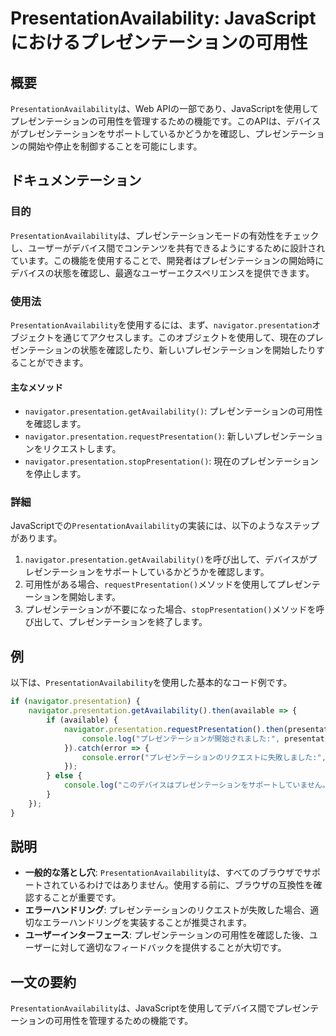 <!--
Meta Description: # PresentationAvailability: JavaScriptにおけるプレゼンテーションの可用性 ## 概要 `PresentationAvailability`は、Web APIの一部であり、JavaScriptを使用してプレゼンテーションの可用性を管理するための機能です。このAPI...
Meta Keywords: presentation, presentationavailability, navigator, getavailability, requestpresentation
-->

# PresentationAvailability: JavaScriptにおけるプレゼンテーションの可用性

## 概要
`PresentationAvailability`は、Web APIの一部であり、JavaScriptを使用してプレゼンテーションの可用性を管理するための機能です。このAPIは、デバイスがプレゼンテーションをサポートしているかどうかを確認し、プレゼンテーションの開始や停止を制御することを可能にします。

## ドキュメンテーション
### 目的
`PresentationAvailability`は、プレゼンテーションモードの有効性をチェックし、ユーザーがデバイス間でコンテンツを共有できるようにするために設計されています。この機能を使用することで、開発者はプレゼンテーションの開始時にデバイスの状態を確認し、最適なユーザーエクスペリエンスを提供できます。

### 使用法
`PresentationAvailability`を使用するには、まず、`navigator.presentation`オブジェクトを通じてアクセスします。このオブジェクトを使用して、現在のプレゼンテーションの状態を確認したり、新しいプレゼンテーションを開始したりすることができます。

#### 主なメソッド
- `navigator.presentation.getAvailability()`: プレゼンテーションの可用性を確認します。
- `navigator.presentation.requestPresentation()`: 新しいプレゼンテーションをリクエストします。
- `navigator.presentation.stopPresentation()`: 現在のプレゼンテーションを停止します。

### 詳細
JavaScriptでの`PresentationAvailability`の実装には、以下のようなステップがあります。
1. `navigator.presentation.getAvailability()`を呼び出して、デバイスがプレゼンテーションをサポートしているかどうかを確認します。
2. 可用性がある場合、`requestPresentation()`メソッドを使用してプレゼンテーションを開始します。
3. プレゼンテーションが不要になった場合、`stopPresentation()`メソッドを呼び出して、プレゼンテーションを終了します。

## 例
以下は、`PresentationAvailability`を使用した基本的なコード例です。

```javascript
if (navigator.presentation) {
    navigator.presentation.getAvailability().then(available => {
        if (available) {
            navigator.presentation.requestPresentation().then(presentation => {
                console.log("プレゼンテーションが開始されました:", presentation);
            }).catch(error => {
                console.error("プレゼンテーションのリクエストに失敗しました:", error);
            });
        } else {
            console.log("このデバイスはプレゼンテーションをサポートしていません。");
        }
    });
}
```

## 説明
- **一般的な落とし穴**: `PresentationAvailability`は、すべてのブラウザでサポートされているわけではありません。使用する前に、ブラウザの互換性を確認することが重要です。
- **エラーハンドリング**: プレゼンテーションのリクエストが失敗した場合、適切なエラーハンドリングを実装することが推奨されます。
- **ユーザーインターフェース**: プレゼンテーションの可用性を確認した後、ユーザーに対して適切なフィードバックを提供することが大切です。

## 一文の要約
`PresentationAvailability`は、JavaScriptを使用してデバイス間でプレゼンテーションの可用性を管理するための機能です。
